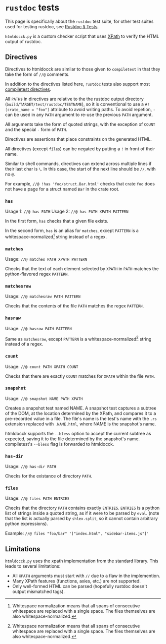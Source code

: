 # `rustdoc` tests

This page is specifically about the `rustdoc` test suite, for other test suites used for testing rustdoc, see [Rustdoc § Tests](../rustdoc.md#tests).

`htmldocck.py` is a custom checker script that uses [XPath] to verify the HTML output of rustdoc.

[XPath]: https://en.wikipedia.org/wiki/XPath

## Directives
Directives to htmldocck are similar to those given to `compiletest` in that they take the form of `//@` comments.

In addition to the directives listed here,
`rustdoc` tests also support most
[compiletest directives](../tests/directives.html).

All `PATH`s in directives are relative to the the rustdoc output directory (`build/TARGET/test/rustdoc/TESTNAME`),
so it is conventional to use a `#![crate_name = "foo"]` attribute to avoid writing paths.
To avoid repetion, `-` can be used in any `PATH` argument to re-use the previous `PATH` argument.

All arguments take the form of quoted strings,
with the exception of `COUNT` and the special `-` form of `PATH`.

Directives are assertions that place constraints on the generated HTML.

All directives (except `files`) can be negated by putting a `!` in front of their name.

Similar to shell commands,
directives can extend across multiple lines if their last char is `\`.
In this case, the start of the next line should be `//`, with no `@`.

For example, `//@ !has 'foo/struct.Bar.html'` checks that crate `foo` does not have a page for a struct named `Bar` in the crate root.

### `has`

Usage 1: `//@ has PATH`
Usage 2: `//@ has PATH XPATH PATTERN`

In the first form, `has` checks that a given file exists.

In the second form, `has` is an alias for `matches`,
except `PATTERN` is a whitespace-normalized[^1] string instead of a regex.

### `matches`

Usage: `//@ matches PATH XPATH PATTERN`

Checks that the text of each element selected by `XPATH` in `PATH` matches the python-flavored regex `PATTERN`.

### `matchesraw`

Usage: `//@ matchesraw PATH PATTERN`

Checks that the contents of the file `PATH` matches the regex `PATTERN`.

### `hasraw`

Usage: `//@ hasraw PATH PATTERN`

Same as `matchesraw`, except `PATTERN` is a whitespace-normalized[^1] string instead of a regex.

### `count`

Usage: `//@ count PATH XPATH COUNT`

Checks that there are exactly `COUNT` matches for `XPATH` within the file `PATH`.

### `snapshot`

Usage: `//@ snapshot NAME PATH XPATH`

Creates a snapshot test named NAME.
A snapshot test captures a subtree of the DOM, at the location
determined by the XPath, and compares it to a pre-recorded value
in a file. The file's name is the test's name with the `.rs` extension
replaced with `.NAME.html`, where NAME is the snapshot's name.

htmldocck supports the `--bless` option to accept the current subtree
as expected, saving it to the file determined by the snapshot's name.
compiletest's `--bless` flag is forwarded to htmldocck.

### `has-dir`

Usage: `//@ has-dir PATH`

Checks for the existance of directory `PATH`.

### `files`

Usage: `//@ files PATH ENTRIES`

Checks that the directory `PATH` contains exactly `ENTRIES`.
`ENTRIES` is a python list of strings inside a quoted string,
as if it were to be parsed by `eval`.
(note that the list is actually parsed by `shlex.split`,
so it cannot contain arbitrary python expressions).

Example: `//@ files "foo/bar" '["index.html", "sidebar-items.js"]'`

[^1]: Whitespace normalization means that all spans of consecutive whitespace are replaced with a single space.  The files themselves are also whitespace-normalized.

## Limitations
`htmldocck.py` uses the xpath implementation from the standard library.
This leads to several limitations:
* All `XPATH` arguments must start with `//` due to a flaw in the implemention.
* Many XPath features (functions, axies, etc.) are not supported.
* Only well-formed HTML can be parsed (hopefully rustdoc doesn't output mismatched tags).

